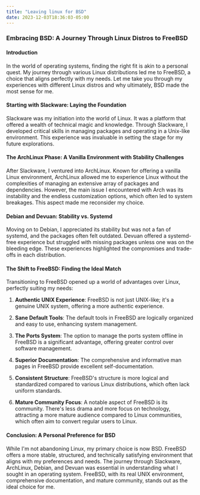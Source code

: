 ```yaml
---
title: "Leaving linux for BSD"
date: 2023-12-03T18:36:03-05:00
---
```




### Embracing BSD: A Journey Through Linux Distros to FreeBSD

#### Introduction

In the world of operating systems, finding the right fit is akin to a personal quest. My journey through various Linux distributions led me to FreeBSD, a choice that aligns perfectly with my needs. Let me take you through my experiences with different Linux distros and why ultimately, BSD made the most sense for me.

#### Starting with Slackware: Laying the Foundation

Slackware was my initiation into the world of Linux. It was a platform that offered a wealth of technical magic and knowledge. Through Slackware, I developed critical skills in managing packages and operating in a Unix-like environment. This experience was invaluable in setting the stage for my future explorations.

#### The ArchLinux Phase: A Vanilla Environment with Stability Challenges

After Slackware, I ventured into ArchLinux. Known for offering a vanilla Linux environment, ArchLinux allowed me to experience Linux without the complexities of managing an extensive array of packages and dependencies. However, the main issue I encountered with Arch was its instability and the endless customization options, which often led to system breakages. This aspect made me reconsider my choice.

#### Debian and Devuan: Stability vs. Systemd

Moving on to Debian, I appreciated its stability but was not a fan of systemd, and the packages often felt outdated. Devuan offered a systemd-free experience but struggled with missing packages unless one was on the bleeding edge. These experiences highlighted the compromises and trade-offs in each distribution.

#### The Shift to FreeBSD: Finding the Ideal Match

Transitioning to FreeBSD opened up a world of advantages over Linux, perfectly suiting my needs:

1. **Authentic UNIX Experience**: FreeBSD is not just UNIX-like; it's a genuine UNIX system, offering a more authentic experience.

2. **Sane Default Tools**: The default tools in FreeBSD are logically organized and easy to use, enhancing system management.

3. **The Ports System**: The option to manage the ports system offline in FreeBSD is a significant advantage, offering greater control over software management.

4. **Superior Documentation**: The comprehensive and informative man pages in FreeBSD provide excellent self-documentation.

5. **Consistent Structure**: FreeBSD's structure is more logical and standardized compared to various Linux distributions, which often lack uniform standards.

6. **Mature Community Focus**: A notable aspect of FreeBSD is its community. There's less drama and more focus on technology, attracting a more mature audience compared to Linux communities, which often aim to convert regular users to Linux.

#### Conclusion: A Personal Preference for BSD

While I'm not abandoning Linux, my primary choice is now BSD. FreeBSD offers a more stable, structured, and technically satisfying environment that aligns with my preferences and needs. The journey through Slackware, ArchLinux, Debian, and Devuan was essential in understanding what I sought in an operating system. FreeBSD, with its real UNIX environment, comprehensive documentation, and mature community, stands out as the ideal choice for me.  
